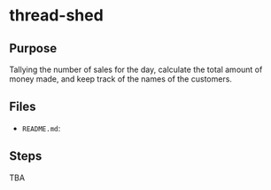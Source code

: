 # thread-shed

## Purpose 
Tallying the number of sales for the day, calculate the total amount of money made, and keep track of the names of the customers.


## Files
- `README.md`:


## Steps
TBA


